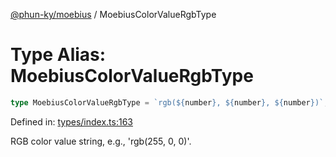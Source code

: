 [@phun-ky/moebius](../index.md) / MoebiusColorValueRgbType

# Type Alias: MoebiusColorValueRgbType

```ts
type MoebiusColorValueRgbType = `rgb(${number}, ${number}, ${number})`;
```

Defined in: [types/index.ts:163](https://github.com/phun-ky/moebius/blob/main/src/types/index.ts#L163)

RGB color value string, e.g., 'rgb(255, 0, 0)'.
